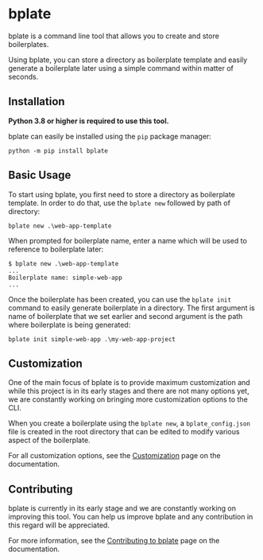 # bplate

bplate is a command line tool that allows you to create and store boilerplates.

Using bplate, you can store a directory as boilerplate template and easily
generate a boilerplate later using a simple command within matter of seconds.

## Installation
**Python 3.8 or higher is required to use this tool.**

bplate can easily be installed using the `pip` package manager:
```
python -m pip install bplate
```

## Basic Usage
To start using bplate, you first need to store a directory as boilerplate template. In
order to do that, use the `bplate new` followed by path of directory:
```
bplate new .\web-app-template
```

When prompted for boilerplate name, enter a name which will be used to reference to
boilerplate later:
```
$ bplate new .\web-app-template
...
Boilerplate name: simple-web-app
...
```

Once the boilerplate has been created, you can use the `bplate init` command to easily
generate boilerplate in a directory. The first argument is name of boilerplate that we
set earlier and second argument is the path where boilerplate is being generated:
```
bplate init simple-web-app .\my-web-app-project
```

## Customization
One of the main focus of bplate is to provide maximum customization and while this project
is in its early stages and there are not many options yet, we are constantly working on
bringing more customization options to the CLI.

When you create a boilerplate using the `bplate new`, a `bplate_config.json` file is
created in the root directory that can be edited to modify various aspect of the
boilerplate.

For all customization options, see the [Customization](https://bplate.readthedocs.io/en/stable/customization.html) page on the documentation.

## Contributing
bplate is currently in its early stage and we are constantly working on improving this
tool. You can help us improve bplate and any contribution in this regard will be
appreciated.

For more information, see the [Contributing to bplate](https://bplate.readthedocs.io/en/stable/contributing.html) page on the documentation.
